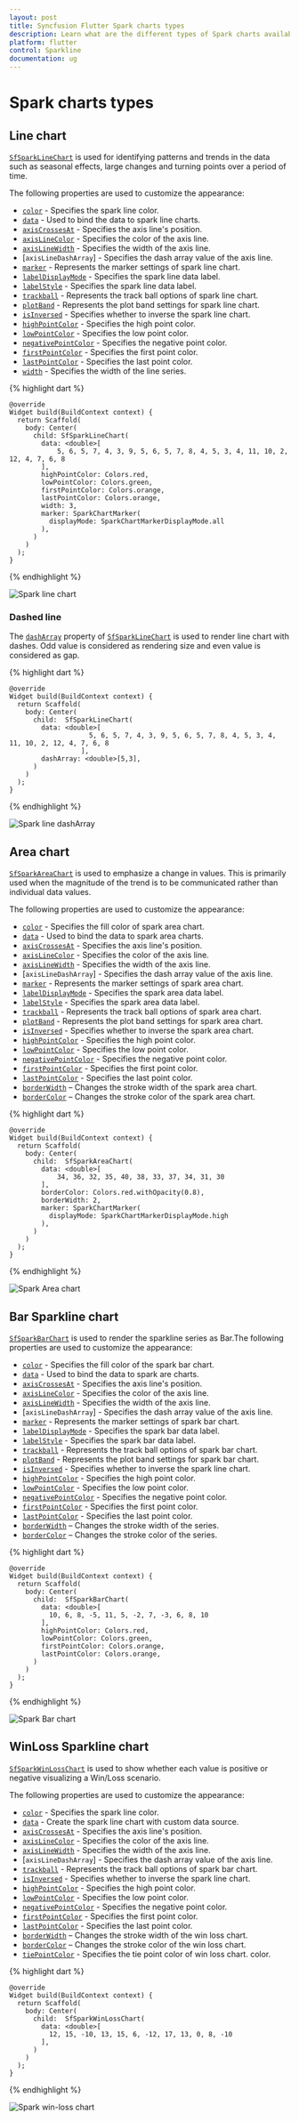 ```yaml
---
layout: post
title: Syncfusion Flutter Spark charts types
description: Learn what are the different types of Spark charts available in the Syncfusion Flutter Spark chart widgets.
platform: flutter
control: Sparkline
documentation: ug
---
```


# Spark charts types

## Line chart

[`SfSparkLineChart`]() is used for identifying patterns and trends in the data such as seasonal effects, large changes and turning points over a period of time. 

The following properties are used to customize the appearance:

* [`color`]() - Specifies the spark line color.
* [`data`]()  - Used to bind the data to spark line charts.
* [`axisCrossesAt`]() - Specifies the axis line's position.
* [`axisLineColor`]() - Specifies the color of the axis line.
* [`axisLineWidth`]() - Specifies the width of the axis line.
* [`axisLineDashArray`] - Specifies the dash array value of the axis line.
* [`marker`]() - Represents the marker settings of spark line chart.
* [`labelDisplayMode`]() - Specifies the spark line data label.
* [`labelStyle`]() - Specifies the spark line data label.
* [`trackball`]() - Represents the track ball options of spark line chart.
* [`plotBand`]() - Represents the plot band settings for spark line chart.
* [`isInversed`]() - Specifies whether to inverse the spark line chart.
* [`highPointColor`]() - Specifies the high point color.
* [`lowPointColor`]() - Specifies the low point color.
* [`negativePointColor`]() - Specifies the negative point color.
* [`firstPointColor`]() - Specifies the first point color.
* [`lastPointColor`]() - Specifies the last point color.
* [`width`]() - Specifies the width of the line series.

{% highlight dart %} 

    @override
    Widget build(BuildContext context) {
      return Scaffold(
        body: Center(
          child: SfSparkLineChart(
            data: <double>[
                5, 6, 5, 7, 4, 3, 9, 5, 6, 5, 7, 8, 4, 5, 3, 4, 11, 10, 2, 12, 4, 7, 6, 8
            ],
            highPointColor: Colors.red,
            lowPointColor: Colors.green,
            firstPointColor: Colors.orange,
            lastPointColor: Colors.orange,
            width: 3,
            marker: SparkChartMarker(
              displayMode: SparkChartMarkerDisplayMode.all
            ),
          )
        )
      );
    }

{% endhighlight %}

![Spark line chart](images/sparkline-types/sparkline.png)

### Dashed line

The [`dashArray`]() property of [`SfSparkLineChart`]() is used to render line chart with dashes. Odd value is considered as rendering size and even value is considered as gap.

{% highlight dart %} 

    @override
    Widget build(BuildContext context) {
      return Scaffold(
        body: Center(
          child:  SfSparkLineChart(
            data: <double>[
                        5, 6, 5, 7, 4, 3, 9, 5, 6, 5, 7, 8, 4, 5, 3, 4, 11, 10, 2, 12, 4, 7, 6, 8
                      ],
            dashArray: <double>[5,3],
          )
        )
      );
    }

{% endhighlight %}

![Spark line dashArray](images/sparkline-types/sparkline-dasharray.png)

## Area chart

[`SfSparkAreaChart`]() is used to emphasize a change in values. This is primarily used when the magnitude of the trend is to be communicated rather than individual data values.

The following properties are used to customize the appearance:

* [`color`]() - Specifies the fill color of spark area chart.
* [`data`]()  - Used to bind the data to spark area charts.
* [`axisCrossesAt`]() - Specifies the axis line's position.
* [`axisLineColor`]() - Specifies the color of the axis line.
* [`axisLineWidth`]() - Specifies the width of the axis line.
* [`axisLineDashArray`] - Specifies the dash array value of the axis line.
* [`marker`]() - Represents the marker settings of spark area chart.
* [`labelDisplayMode`]() - Specifies the spark area data label.
* [`labelStyle`]() - Specifies the spark area data label.
* [`trackball`]() - Represents the track ball options of spark area chart.
* [`plotBand`]() - Represents the plot band settings for spark area chart.
* [`isInversed`]() - Specifies whether to inverse the spark area chart.
* [`highPointColor`]() - Specifies the high point color.
* [`lowPointColor`]() - Specifies the low point color.
* [`negativePointColor`]() - Specifies the negative point color.
* [`firstPointColor`]() - Specifies the first point color.
* [`lastPointColor`]() - Specifies the last point color.
* [`borderWidth`]() – Changes the stroke width of the spark area chart.
* [`borderColor`]() – Changes the stroke color of the spark area chart.

{% highlight dart %} 

    @override
    Widget build(BuildContext context) {
      return Scaffold(
        body: Center(
          child:  SfSparkAreaChart(
            data: <double>[
                34, 36, 32, 35, 40, 38, 33, 37, 34, 31, 30
            ],
            borderColor: Colors.red.withOpacity(0.8),
            borderWidth: 2,
            marker: SparkChartMarker(
              displayMode: SparkChartMarkerDisplayMode.high
            ),
          )
        )
      );
    }

{% endhighlight %}

![Spark Area chart](images/sparkline-types/spark-area.png)

## Bar Sparkline chart

[`SfSparkBarChart`]() is used to render the sparkline series as Bar.The following properties are used to customize the appearance:

* [`color`]() - Specifies the fill color of the spark bar chart.
* [`data`]()  - Used to bind the data to spark are charts.
* [`axisCrossesAt`]() - Specifies the axis line's position.
* [`axisLineColor`]() - Specifies the color of the axis line.
* [`axisLineWidth`]() - Specifies the width of the axis line.
* [`axisLineDashArray`] - Specifies the dash array value of the axis line.
* [`marker`]() - Represents the marker settings of spark bar chart.
* [`labelDisplayMode`]() - Specifies the spark bar data label.
* [`labelStyle`]() - Specifies the spark bar data label.
* [`trackball`]() - Represents the track ball options of spark bar chart.
* [`plotBand`]() - Represents the plot band settings for spark bar chart.
* [`isInversed`]() - Specifies whether to inverse the spark line chart.
* [`highPointColor`]() - Specifies the high point color.
* [`lowPointColor`]() - Specifies the low point color.
* [`negativePointColor`]() - Specifies the negative point color.
* [`firstPointColor`]() - Specifies the first point color.
* [`lastPointColor`]() - Specifies the last point color.
* [`borderWidth`]() – Changes the stroke width of the series.
* [`borderColor`]() – Changes the stroke color of the series.

{% highlight dart %} 

    @override
    Widget build(BuildContext context) {
      return Scaffold(
        body: Center(
          child:  SfSparkBarChart(
            data: <double>[
              10, 6, 8, -5, 11, 5, -2, 7, -3, 6, 8, 10
            ],
            highPointColor: Colors.red,
            lowPointColor: Colors.green,
            firstPointColor: Colors.orange,
            lastPointColor: Colors.orange,
          )
        )
      );
    }

{% endhighlight %}

![Spark Bar chart](images/sparkline-types/spark-bar.png)

## WinLoss Sparkline chart

[`SfSparkWinLossChart`]() is used to show whether each value is positive or negative visualizing a Win/Loss scenario. 

The following properties are used to customize the appearance:

* [`color`]() - Specifies the spark line color.
* [`data`]()  - Create the spark line chart with custom data source.
* [`axisCrossesAt`]() - Specifies the axis line's position.
* [`axisLineColor`]() - Specifies the color of the axis line.
* [`axisLineWidth`]() - Specifies the width of the axis line.
* [`axisLineDashArray`] - Specifies the dash array value of the axis line.
* [`trackball`]() - Represents the track ball options of spark bar chart.
* [`isInversed`]() - Specifies whether to inverse the spark line chart.
* [`highPointColor`]() - Specifies the high point color.
* [`lowPointColor`]() - Specifies the low point color.
* [`negativePointColor`]() - Specifies the negative point color.
* [`firstPointColor`]() - Specifies the first point color.
* [`lastPointColor`]() - Specifies the last point color.
* [`borderWidth`]() – Changes the stroke width of the win loss chart.
* [`borderColor`]() – Changes the stroke color of the win loss chart.
* [`tiePointColor`]() - Specifies the tie point color of win loss chart. color.

{% highlight dart %} 

    @override
    Widget build(BuildContext context) {
      return Scaffold(
        body: Center(
          child:  SfSparkWinLossChart(
            data: <double>[
              12, 15, -10, 13, 15, 6, -12, 17, 13, 0, 8, -10
            ],
          )
        )
      );
    }

{% endhighlight %}

![Spark win-loss chart](images/sparkline-types/spark-win-loss.png)
